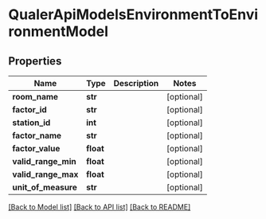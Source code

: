 # QualerApiModelsEnvironmentToEnvironmentModel

## Properties
Name | Type | Description | Notes
------------ | ------------- | ------------- | -------------
**room_name** | **str** |  | [optional] 
**factor_id** | **str** |  | [optional] 
**station_id** | **int** |  | [optional] 
**factor_name** | **str** |  | [optional] 
**factor_value** | **float** |  | [optional] 
**valid_range_min** | **float** |  | [optional] 
**valid_range_max** | **float** |  | [optional] 
**unit_of_measure** | **str** |  | [optional] 

[[Back to Model list]](../README.md#documentation-for-models) [[Back to API list]](../README.md#documentation-for-api-endpoints) [[Back to README]](../README.md)

